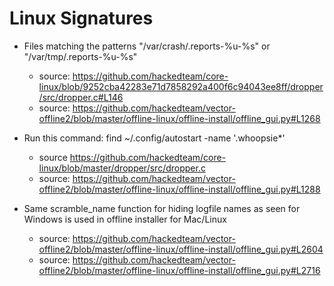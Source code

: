 Linux Signatures
================

* Files matching the patterns "/var/crash/.reports-%u-%s" or "/var/tmp/.reports-%u-%s" 
  * source: https://github.com/hackedteam/core-linux/blob/9252cba42283e71d7858292a400f6c94043ee8ff/dropper/src/dropper.c#L146
  * source: https://github.com/hackedteam/vector-offline2/blob/master/offline-linux/offline-install/offline_gui.py#L1268

* Run this command: find ~/.config/autostart -name '.whoopsie*'

  * source https://github.com/hackedteam/core-linux/blob/master/dropper/src/dropper.c
  * source: https://github.com/hackedteam/vector-offline2/blob/master/offline-linux/offline-install/offline_gui.py#L1288

* Same scramble_name function for hiding logfile names as seen for Windows is used in offline installer for Mac/Linux
   * source: https://github.com/hackedteam/vector-offline2/blob/master/offline-linux/offline-install/offline_gui.py#L2604
   * source: https://github.com/hackedteam/vector-offline2/blob/master/offline-linux/offline-install/offline_gui.py#L2716

